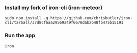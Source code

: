 ### Install my fork of iron-cli (iron-meteor)

    sudo npm install -g https://github.com/chrisbutler/iron-cli/tarball/37d8cf6aa29569a49f6678dabab48fb475b15191

### Run the app

    iron
